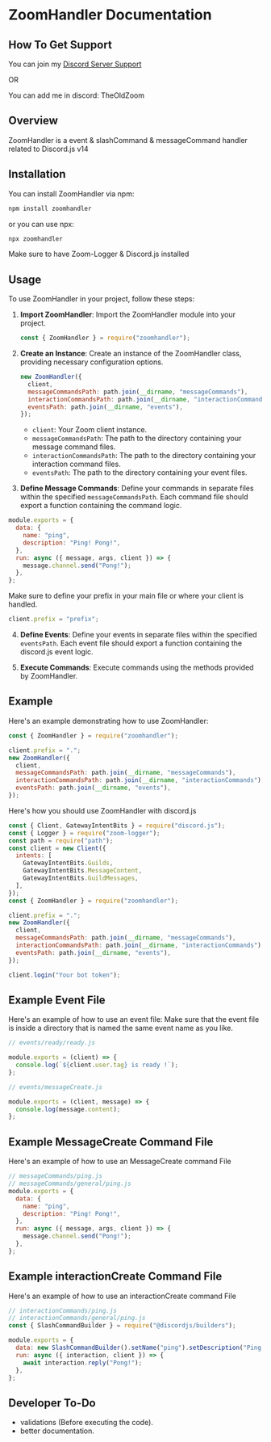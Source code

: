 # ZoomHandler Documentation

## How To Get Support

You can join my [Discord Server Support](https://discord.gg/NYXwbBQMzJ)

OR

You can add me in discord: TheOldZoom

## Overview

ZoomHandler is a event & slashCommand & messageCommand handler related to Discord.js v14

## Installation

You can install ZoomHandler via npm:

```bash
npm install zoomhandler
```

or you can use npx:

```bash
npx zoomhandler
```

Make sure to have Zoom-Logger & Discord.js installed

## Usage

To use ZoomHandler in your project, follow these steps:

1. **Import ZoomHandler**: Import the ZoomHandler module into your project.

   ```javascript
   const { ZoomHandler } = require("zoomhandler");
   ```

2. **Create an Instance**: Create an instance of the ZoomHandler class, providing necessary configuration options.

   ```javascript
   new ZoomHandler({
     client,
     messageCommandsPath: path.join(__dirname, "messageCommands"),
     interactionCommandsPath: path.join(__dirname, "interactionCommands"),
     eventsPath: path.join(__dirname, "events"),
   });
   ```

   - `client`: Your Zoom client instance.
   - `messageCommandsPath`: The path to the directory containing your message command files.
   - `interactionCommandsPath`: The path to the directory containing your interaction command files.
   - `eventsPath`: The path to the directory containing your event files.

3. **Define Message Commands**: Define your commands in separate files within the specified `messageCommandsPath`. Each command file should export a function containing the command logic.

```js
module.exports = {
  data: {
    name: "ping",
    description: "Ping! Pong!",
  },
  run: async ({ message, args, client }) => {
    message.channel.send("Pong!");
  },
};
```

Make sure to define your prefix in your main file or where your client is handled.

```js
client.prefix = "prefix";
```

4. **Define Events**: Define your events in separate files within the specified `eventsPath`. Each event file should export a function containing the discord.js event logic.

5. **Execute Commands**: Execute commands using the methods provided by ZoomHandler.

## Example

Here's an example demonstrating how to use ZoomHandler:

```javascript
const { ZoomHandler } = require("zoomhandler");

client.prefix = ".";
new ZoomHandler({
  client,
  messageCommandsPath: path.join(__dirname, "messageCommands"),
  interactionCommandsPath: path.join(__dirname, "interactionCommands"),
  eventsPath: path.join(__dirname, "events"),
});
```

Here's how you should use ZoomHandler with discord.js

```js
const { Client, GatewayIntentBits } = require("discord.js");
const { Logger } = require("zoom-logger");
const path = require("path");
const client = new Client({
  intents: [
    GatewayIntentBits.Guilds,
    GatewayIntentBits.MessageContent,
    GatewayIntentBits.GuildMessages,
  ],
});
const { ZoomHandler } = require("zoomhandler");

client.prefix = ".";
new ZoomHandler({
  client,
  messageCommandsPath: path.join(__dirname, "messageCommands"),
  interactionCommandsPath: path.join(__dirname, "interactionCommands"),
  eventsPath: path.join(__dirname, "events"),
});

client.login("Your bot token");
```

## Example Event File

Here's an example of how to use an event file:
Make sure that the event file is inside a directory that is named the same event name as you like.

```javascript
// events/ready/ready.js

module.exports = (client) => {
  console.log(`${client.user.tag} is ready !`);
};
```

```javascript
// events/messageCreate.js

module.exports = (client, message) => {
  console.log(message.content);
};
```

## Example MessageCreate Command File

Here's an example of how to use an MessageCreate command File

```js
// messageCommands/ping.js
// messageCommands/general/ping.js
module.exports = {
  data: {
    name: "ping",
    description: "Ping! Pong!",
  },
  run: async ({ message, args, client }) => {
    message.channel.send("Pong!");
  },
};
```

## Example interactionCreate Command File

Here's an example of how to use an interactionCreate command File

```js
// interactionCommands/ping.js
// interactionCommands/general/ping.js
const { SlashCommandBuilder } = require("@discordjs/builders");

module.exports = {
  data: new SlashCommandBuilder().setName("ping").setDescription("Ping Pong!"),
  run: async ({ interaction, client }) => {
    await interaction.reply("Pong!");
  },
};
```

## Developer To-Do

- validations (Before executing the code).
- better documentation.
